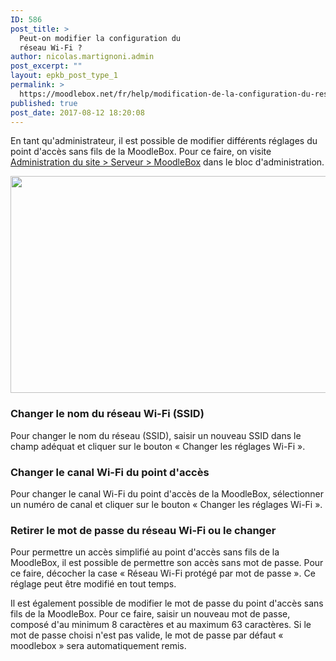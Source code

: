 ```yaml
---
ID: 586
post_title: >
  Peut-on modifier la configuration du
  réseau Wi-Fi ?
author: nicolas.martignoni.admin
post_excerpt: ""
layout: epkb_post_type_1
permalink: >
  https://moodlebox.net/fr/help/modification-de-la-configuration-du-reseau-wi-fi/
published: true
post_date: 2017-08-12 18:20:08
---
```

En tant qu'administrateur, il est possible de modifier différents réglages du point d'accès sans fils de la MoodleBox. Pour ce faire, on visite <a href="http://moodlebox.home/admin/tool/moodlebox/index.php" target="_blank" rel="noopener">Administration du site &gt; Serveur &gt; MoodleBox</a> dans le bloc d'administration.

<a href="https://moodlebox.net/fr/wp-content/uploads/sites/4/2017/08/Wi-Fi-settings-fr.png"><img class="alignnone size-full wp-image-699" src="https://moodlebox.net/fr/wp-content/uploads/sites/4/2017/08/Wi-Fi-settings-fr.png" alt="" width="730" height="347" /></a>
<h3>Changer le nom du réseau Wi-Fi (SSID)</h3>
Pour changer le nom du réseau (SSID), saisir un nouveau SSID dans le champ adéquat et cliquer sur le bouton « Changer les réglages Wi-Fi ».
<h3>Changer le canal Wi-Fi du point d'accès</h3>
Pour changer le canal Wi-Fi du point d'accès de la MoodleBox, sélectionner un numéro de canal et cliquer sur le bouton « Changer les réglages Wi-Fi ».
<h3>Retirer le mot de passe du réseau Wi-Fi ou le changer</h3>
Pour permettre un accès simplifié au point d'accès sans fils de la MoodleBox, il est possible de permettre son accès sans mot de passe. Pour ce faire, décocher la case « Réseau Wi-Fi protégé par mot de passe ». Ce réglage peut être modifié en tout temps.

Il est également possible de modifier le mot de passe du point d'accès sans fils de la MoodleBox. Pour ce faire, saisir un nouveau mot de passe, composé d'au minimum 8 caractères et au maximum 63 caractères. Si le mot de passe choisi n'est pas valide, le mot de passe par défaut « moodlebox » sera automatiquement remis.